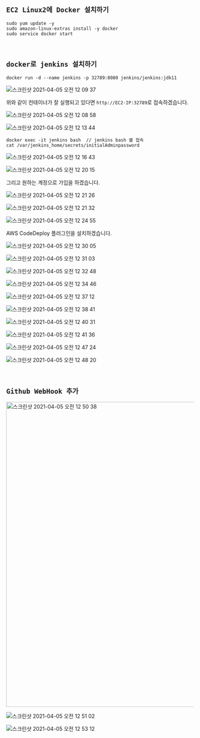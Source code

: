 ## `EC2 Linux2에 Docker 설치하기`

```
sudo yum update -y
sudo amazon-linux-extras install -y docker
sudo service docker start
```

<br>

## `docker로 jenkins 설치하기`

```
docker run -d --name jenkins -p 32789:8080 jenkins/jenkins:jdk11
```

![스크린샷 2021-04-05 오전 12 09 37](https://user-images.githubusercontent.com/45676906/113513182-44b73f80-95a3-11eb-9d67-3e71bb445725.png)

위와 같이 컨테이너가 잘 실행되고 있다면 `http://EC2-IP:32789`로 접속하겠습니다. 

![스크린샷 2021-04-05 오전 12 08 58](https://user-images.githubusercontent.com/45676906/113513215-79c39200-95a3-11eb-8461-70555aad41b6.png)

![스크린샷 2021-04-05 오전 12 13 44](https://user-images.githubusercontent.com/45676906/113513288-f8b8ca80-95a3-11eb-8757-356f9504657b.png)

```
docker exec -it jenkins bash  // jenkins bash 쉘 접속
cat /var/jenkins_home/secrets/initialAdminpassword
```

![스크린샷 2021-04-05 오전 12 16 43](https://user-images.githubusercontent.com/45676906/113513346-42091a00-95a4-11eb-9727-f40e456886eb.png)

![스크린샷 2021-04-05 오전 12 20 15](https://user-images.githubusercontent.com/45676906/113513440-b5ab2700-95a4-11eb-9f86-1c9a56fe86f0.png)

그리고 원하는 계정으로 가입을 하겠습니다. 

![스크린샷 2021-04-05 오전 12 21 26](https://user-images.githubusercontent.com/45676906/113513469-e723f280-95a4-11eb-9523-47ce65bb7151.png)

![스크린샷 2021-04-05 오전 12 21 32](https://user-images.githubusercontent.com/45676906/113513499-04f15780-95a5-11eb-8632-1d263fe49489.png)

![스크린샷 2021-04-05 오전 12 24 55](https://user-images.githubusercontent.com/45676906/113513652-b85a4c00-95a5-11eb-8b13-7a89af63db96.png)

AWS CodeDeploy 플러그인을 설치하겠습니다.

![스크린샷 2021-04-05 오전 12 30 05](https://user-images.githubusercontent.com/45676906/113513742-1a1ab600-95a6-11eb-80b8-779bd1365f0d.png)

![스크린샷 2021-04-05 오전 12 31 03](https://user-images.githubusercontent.com/45676906/113513803-51896280-95a6-11eb-8583-51aa56666929.png)

![스크린샷 2021-04-05 오전 12 32 48](https://user-images.githubusercontent.com/45676906/113513857-944b3a80-95a6-11eb-9cd3-7507d9c53103.png)

![스크린샷 2021-04-05 오전 12 34 46](https://user-images.githubusercontent.com/45676906/113513920-d1173180-95a6-11eb-82bc-460b00e9fdaa.png)

![스크린샷 2021-04-05 오전 12 37 12](https://user-images.githubusercontent.com/45676906/113513998-27847000-95a7-11eb-9753-94be16d992a3.png)

![스크린샷 2021-04-05 오전 12 38 41](https://user-images.githubusercontent.com/45676906/113514024-50a50080-95a7-11eb-82e7-e5d5a2099082.png)

![스크린샷 2021-04-05 오전 12 40 31](https://user-images.githubusercontent.com/45676906/113514080-96fa5f80-95a7-11eb-9137-e98f34240afe.png)

![스크린샷 2021-04-05 오전 12 41 36](https://user-images.githubusercontent.com/45676906/113514102-b85b4b80-95a7-11eb-914d-cd1dfabc267a.png)

![스크린샷 2021-04-05 오전 12 47 24](https://user-images.githubusercontent.com/45676906/113514251-83032d80-95a8-11eb-976e-a671fb821956.png)

![스크린샷 2021-04-05 오전 12 48 20](https://user-images.githubusercontent.com/45676906/113514291-b776e980-95a8-11eb-935e-c14d74efbe96.png)

<br>

## `Github WebHook 추가`

<img width="818" alt="스크린샷 2021-04-05 오전 12 50 38" src="https://user-images.githubusercontent.com/45676906/113514345-f147f000-95a8-11eb-9f77-3831ed271010.png">

![스크린샷 2021-04-05 오전 12 51 02](https://user-images.githubusercontent.com/45676906/113514398-3835e580-95a9-11eb-9851-61f6a8d0aba5.png)

![스크린샷 2021-04-05 오전 12 53 12](https://user-images.githubusercontent.com/45676906/113514405-4dab0f80-95a9-11eb-9554-68f72141330b.png)

